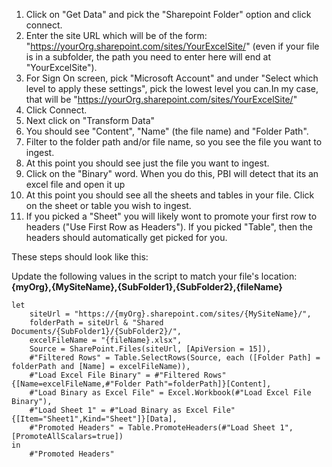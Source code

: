 1. Click on "Get Data" and pick the "Sharepoint Folder" option and click connect.
2. Enter the site URL which will be of the form: "https://yourOrg.sharepoint.com/sites/YourExcelSite/" (even if your file is in a subfolder, the path you need to enter here will end at "YourExcelSite").
3. For Sign On screen, pick "Microsoft Account" and under "Select which level to apply these settings", pick the lowest level you can.In my case, that will be "https://yourOrg.sharepoint.com/sites/YourExcelSite/"
4. Click Connect.
5. Next click on "Transform Data"
6. You should see "Content", "Name" (the file name) and "Folder Path". 
7. Filter to the folder path and/or file name, so you see the file you want to ingest.
8. At this point you should see just the file you want to ingest.
9. Click on the "Binary" word. When you do this, PBI will detect that its an excel file and open it up
10. At this point you should see all the sheets and tables in your file. Click on the sheet or table you wish to ingest.
11. If you picked a "Sheet" you will likely wont to promote your first row to headers ("Use First Row as Headers"). If you picked "Table", then the headers should automatically get picked for you.


These steps should look like this:

Update the following values in the script to match your file's location: **{myOrg},{MySiteName},{SubFolder1},{SubFolder2},{fileName}**

```
let
    siteUrl = "https://{myOrg}.sharepoint.com/sites/{MySiteName}/",
    folderPath = siteUrl & "Shared Documents/{SubFolder1}/{SubFolder2}/",
    excelFileName = "{fileName}.xlsx",
    Source = SharePoint.Files(siteUrl, [ApiVersion = 15]),
    #"Filtered Rows" = Table.SelectRows(Source, each ([Folder Path] = folderPath and [Name] = excelFileName)),
    #"Load Excel File Binary" = #"Filtered Rows"{[Name=excelFileName,#"Folder Path"=folderPath]}[Content],
    #"Load Binary as Excel File" = Excel.Workbook(#"Load Excel File Binary"),
    #"Load Sheet 1" = #"Load Binary as Excel File"{[Item="Sheet1",Kind="Sheet"]}[Data],
    #"Promoted Headers" = Table.PromoteHeaders(#"Load Sheet 1", [PromoteAllScalars=true])
in
    #"Promoted Headers"
```
